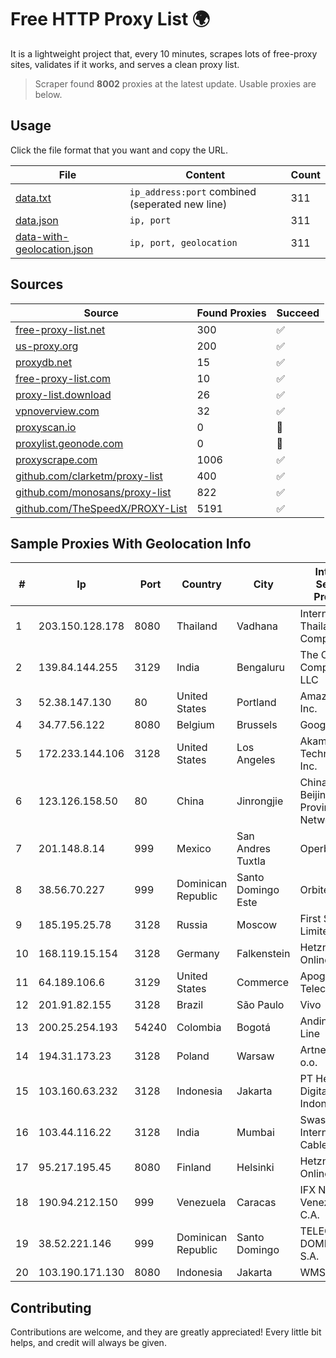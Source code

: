 
# Free HTTP Proxy List 🌍

It is a lightweight project that, every 10 minutes, scrapes lots of free-proxy sites, validates if it works, and serves a clean proxy list.


> Scraper found **8002** proxies at the latest update. Usable proxies are below.

## Usage

Click the file format that you want and copy the URL.


|File|Content|Count|
|----|-------|-----|
|[data.txt](https://raw.githubusercontent.com/themiralay/Proxy-List-World/master/data.txt)|`ip_address:port` combined (seperated new line)|311|
|[data.json](https://raw.githubusercontent.com/themiralay/Proxy-List-World/master/data.json)|`ip, port`|311|
|[data-with-geolocation.json](https://raw.githubusercontent.com/themiralay/Proxy-List-World/master/data-with-geolocation.json)|`ip, port, geolocation`|311|

## Sources

|Source|Found Proxies|Succeed|
|------|-------------|-------|
|[free-proxy-list.net](https://free-proxy-list.net)|300|✅|
|[us-proxy.org](https://www.us-proxy.org)|200|✅|
|[proxydb.net](http://proxydb.net)|15|✅|
|[free-proxy-list.com](https://free-proxy-list.com/?page=&port=&type%5B%5D=http&type%5B%5D=https&up_time=0&search=Search)|10|✅|
|[proxy-list.download](https://www.proxy-list.download/HTTP)|26|✅|
|[vpnoverview.com](https://vpnoverview.com/privacy/anonymous-browsing/free-proxy-servers)|32|✅|
|[proxyscan.io](https://www.proxyscan.io)|0|🚫|
|[proxylist.geonode.com](https://proxylist.geonode.com/api/proxy-list?limit=300&page=1&sort_by=lastChecked&sort_type=desc&protocols=http,https)|0|🚫|
|[proxyscrape.com](https://api.proxyscrape.com/v2/?request=displayproxies&protocol=http&timeout=10000&country=all&ssl=all&anonymity=all)|1006|✅|
|[github.com/clarketm/proxy-list](https://raw.githubusercontent.com/clarketm/proxy-list/master/proxy-list-raw.txt)|400|✅|
|[github.com/monosans/proxy-list](https://raw.githubusercontent.com/monosans/proxy-list/main/proxies/http.txt)|822|✅|
|[github.com/TheSpeedX/PROXY-List](https://raw.githubusercontent.com/TheSpeedX/PROXY-List/master/http.txt)|5191|✅|


## Sample Proxies With Geolocation Info

|#|Ip|Port|Country|City|Internet Service Provider|
|-|--|----|-------|----|-------------------------|
|1|203.150.128.178|8080|Thailand|Vadhana|Internet Thailand Company Ltd|
|2|139.84.144.255|3129|India|Bengaluru|The Constant Company, LLC|
|3|52.38.147.130|80|United States|Portland|Amazon.com, Inc.|
|4|34.77.56.122|8080|Belgium|Brussels|Google LLC|
|5|172.233.144.106|3128|United States|Los Angeles|Akamai Technologies, Inc.|
|6|123.126.158.50|80|China|Jinrongjie|China Unicom Beijing Province Network|
|7|201.148.8.14|999|Mexico|San Andres Tuxtla|Operbes|
|8|38.56.70.227|999|Dominican Republic|Santo Domingo Este|Orbitek SRL|
|9|185.195.25.78|3128|Russia|Moscow|First Server Limited|
|10|168.119.15.154|3128|Germany|Falkenstein|Hetzner Online GmbH|
|11|64.189.106.6|3129|United States|Commerce|Apogee Telecom Inc.|
|12|201.91.82.155|3128|Brazil|São Paulo|Vivo|
|13|200.25.254.193|54240|Colombia|Bogotá|Andinet ON Line|
|14|194.31.173.23|3128|Poland|Warsaw|Artnet Sp. z o.o.|
|15|103.160.63.232|3128|Indonesia|Jakarta|PT Herza Digital Indonesia|
|16|103.44.116.22|3128|India|Mumbai|Swastik Internet and Cables pvt. ltd|
|17|95.217.195.45|8080|Finland|Helsinki|Hetzner Online GmbH|
|18|190.94.212.150|999|Venezuela|Caracas|IFX Networks Venezuela C.A.|
|19|38.52.221.146|999|Dominican Republic|Santo Domingo|TELECABLE DOMINICANO, S.A.|
|20|103.190.171.130|8080|Indonesia|Jakarta|WMS|



## Contributing

Contributions are welcome, and they are greatly appreciated! Every
little bit helps, and credit will always be given.

